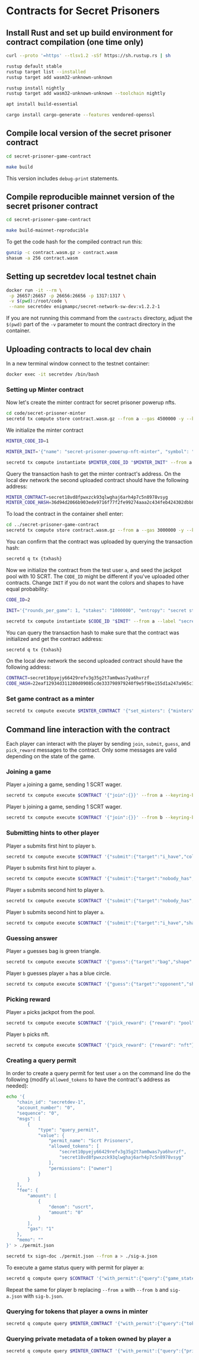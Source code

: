 # Contracts for Secret Prisoners

## Install Rust and set up build environment for contract compilation (one time only)

```sh
curl --proto '=https' --tlsv1.2 -sSf https://sh.rustup.rs | sh

rustup default stable
rustup target list --installed
rustup target add wasm32-unknown-unknown

rustup install nightly
rustup target add wasm32-unknown-unknown --toolchain nightly

apt install build-essential

cargo install cargo-generate --features vendored-openssl
```

## Compile local version of the secret prisoner contract

```sh
cd secret-prisoner-game-contract

make build
```

This version includes `debug-print` statements.

## Compile reproducible mainnet version of the secret prisoner contract

```sh
cd secret-prisoner-game-contract

make build-mainnet-reproducible
```

To get the code hash for the compiled contract run this:

```sh
gunzip -c contract.wasm.gz > contract.wasm
shasum -a 256 contract.wasm
```

## Setting up secretdev local testnet chain

```sh
docker run -it --rm \
 -p 26657:26657 -p 26656:26656 -p 1317:1317 \
 -v $(pwd):/root/code \
 --name secretdev enigmampc/secret-network-sw-dev:v1.2.2-1
```

If you are not running this command from the `contracts` directory, adjust the `$(pwd)` part of the `-v` parameter to mount the contract directory in the container.

## Uploading contracts to local dev chain

In a new terminal window connect to the testnet container:

```sh
docker exec -it secretdev /bin/bash
```

### Setting up Minter contract

Now let's create the minter contract for secret prisoner powerup nfts.

```sh
cd code/secret-prisoner-minter
secretd tx compute store contract.wasm.gz --from a --gas 4500000 -y --keyring-backend test
```

We initialize the minter contract

```sh
MINTER_CODE_ID=1

MINTER_INIT='{"name": "secret-prisoner-powerup-nft-minter", "symbol": "sprispowrup", "entropy": "secret stuff for minter"}'

secretd tx compute instantiate $MINTER_CODE_ID "$MINTER_INIT" --from a --label "secret-prisoners-minter-0.0.1" -y --keyring-backend test --gas 35000
```

Query the transaction hash to get the minter contract's address. On the local dev network the second uploaded contract should have the following address:

```sh
MINTER_CONTRACT=secret18vd8fpwxzck93qlwghaj6arh4p7c5n8978vsyg
MINTER_CODE_HASH=36d94d2066b903ede9716f77f2fe99274aaa2c434feb424302dbb8aef9f34721
```

To load the contract in the container shell enter:

```sh
cd ../secret-prisoner-game-contract
secretd tx compute store contract.wasm.gz --from a --gas 3000000 -y --keyring-backend test
```

You can confirm that the contract was uploaded by querying the transaction hash:

```sh
secretd q tx {txhash}
```

Now we initialize the contract from the test user `a`, and seed the jackpot pool with 10 SCRT. The `CODE_ID` might be different if you've uploaded other contracts. Change `INIT` if you do not want the colors and shapes to have equal probability:

```sh
CODE_ID=2

INIT='{"rounds_per_game": 1, "stakes": "1000000", "entropy": "secret stuff", "red_weight": 25, "green_weight": 25, "blue_weight": 25, "black_weight": 25, "triangle_weight": 25, "square_weight": 25, "circle_weight": 25, "star_weight": 25, "minter": {"code_hash":"36d94d2066b903ede9716f77f2fe99274aaa2c434feb424302dbb8aef9f34721", "address":"secret18vd8fpwxzck93qlwghaj6arh4p7c5n8978vsyg"}}'

secretd tx compute instantiate $CODE_ID "$INIT" --from a --label "secret-prisoners-0.0.1" -y --keyring-backend test --amount 10000000uscrt --gas 70000
```

You can query the transaction hash to make sure that the contract was initialized and get the contract address:

```sh
secretd q tx {txhash}
```

On the local dev network the second uploaded contract should have the following address:

```sh
CONTRACT=secret10pyejy66429refv3g35g2t7am0was7ya6hvrzf
CODE_HASH=22eaf12934d311280d09085cde333798979240f9e5f9be155d1a247a965c1aa6
```

### Set game contract as a minter

```sh
secretd tx compute execute $MINTER_CONTRACT '{"set_minters": {"minters": ["secret10pyejy66429refv3g35g2t7am0was7ya6hvrzf"]}}' --from a --keyring-backend test --gas 28000 -y
```

## Command line interaction with the contract

Each player can interact with the player by sending `join`, `submit`, `guess`, and `pick_reward` messages to the contract. Only some messages are valid depending on the state of the game.

### Joining a game

Player `a` joining a game, sending 1 SCRT wager.

```sh
secretd tx compute execute $CONTRACT '{"join":{}}' --from a --keyring-backend test --gas 35000 --amount 1000000uscrt -y
```

Player `b` joining a game, sending 1 SCRT wager.

```sh
secretd tx compute execute $CONTRACT '{"join":{}}' --from b --keyring-backend test --gas 35000 --amount 1000000uscrt -y
```

### Submitting hints to other player

Player `a` submits first hint to player `b`.

```sh
secretd tx compute execute $CONTRACT '{"submit":{"target":"i_have","color":"red"}}' --from a --keyring-backend test --gas 40000 -y
```

Player `b` submits first hint to player `a`.

```sh
secretd tx compute execute $CONTRACT '{"submit":{"target":"nobody_has","shape":"triangle"}}' --from b --keyring-backend test --gas 40000 -y
```

Player `a` submits second hint to player `b`.

```sh
secretd tx compute execute $CONTRACT '{"submit":{"target":"nobody_has","color":"black"}}' --from a --keyring-backend test --gas 40000 -y
```

Player `b` submits second hint to player `a`.

```sh
secretd tx compute execute $CONTRACT '{"submit":{"target":"i_have","shape":"star"}}' --from b --keyring-backend test --gas 40000 -y
```

### Guessing answer

Player `a` guesses bag is green triangle.

```sh
secretd tx compute execute $CONTRACT '{"guess":{"target":"bag","shape":"triangle","color":"green"}}' --from a --keyring-backend test --gas 40000 -y
```

Player `b` guesses player `a` has a blue circle.

```sh
secretd tx compute execute $CONTRACT '{"guess":{"target":"opponent","shape":"circle","color":"blue"}}' --from b --keyring-backend test --gas 40000 -y
```

### Picking reward

Player `a` picks jackpot from the pool.

```sh
secretd tx compute execute $CONTRACT '{"pick_reward": {"reward": "pool"}}' --from a --keyring-backend test --gas 100000 -y
```

Player `b` picks nft.

```sh
secretd tx compute execute $CONTRACT '{"pick_reward": {"reward": "nft"}}' --from b --keyring-backend test --gas 100000 -y
```

### Creating a query permit

In order to create a query permit for test user `a` on the command line do the following (modify `allowed_tokens` to have the contract's address as needed):

```sh
echo '{
    "chain_id": "secretdev-1",
    "account_number": "0",
    "sequence": "0",
    "msgs": [
        {
            "type": "query_permit",
            "value": {
                "permit_name": "Scrt Prisoners",
                "allowed_tokens": [
                    "secret10pyejy66429refv3g35g2t7am0was7ya6hvrzf",
                    "secret18vd8fpwxzck93qlwghaj6arh4p7c5n8978vsyg"
                ],
                "permissions": ["owner"]
            }
        }
    ],
    "fee": {
        "amount": [
            {
                "denom": "uscrt",
                "amount": "0"
            }
        ],
        "gas": "1"
    },
    "memo": ""
}' > ./permit.json

secretd tx sign-doc ./permit.json --from a > ./sig-a.json
```

To execute a game status query with permit for player a:

```sh
secretd q compute query $CONTRACT '{"with_permit":{"query":{"game_state":{}},"permit":{"params":{"permit_name":"Scrt Prisoners","allowed_tokens":["secret10pyejy66429refv3g35g2t7am0was7ya6hvrzf","secret18vd8fpwxzck93qlwghaj6arh4p7c5n8978vsyg"],"chain_id":"secretdev-1","permissions":["owner"]},"signature":'"$(cat ./sig-a.json)"'}}}'
```

Repeat the same for player b replacing `--from a` with `--from b` and `sig-a.json` with `sig-b.json`.

### Querying for tokens that player a owns in minter

```sh
secretd q compute query $MINTER_CONTRACT '{"with_permit":{"query":{"tokens":{"owner":"secret..."}},"permit":{"permit_name":"Scrt Prisoners","allowed_tokens":["secret10pyejy66429refv3g35g2t7am0was7ya6hvrzf","secret18vd8fpwxzck93qlwghaj6arh4p7c5n8978vsyg"],"chain_id":"secretdev-1","permissions":["owner"]},"signature":'"$(cat ./sig-a.json)"'}}}'
```

### Querying private metadata of a token owned by player a

```sh
secretd q compute query $MINTER_CONTRACT '{"with_permit":{"query":{"private_metadata":{"token_id":"secret..."}},"permit":{"permit_name":"Scrt Prisoners","allowed_tokens":["secret10pyejy66429refv3g35g2t7am0was7ya6hvrzf","secret18vd8fpwxzck93qlwghaj6arh4p7c5n8978vsyg"],"chain_id":"secretdev-1","permissions":["owner"]},"signature":'"$(cat ./sig-a.json)"'}}}'
```

